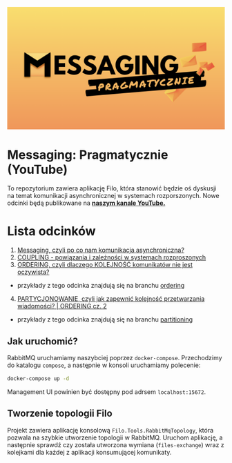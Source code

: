 ![logo](./docs/logo.png)


# Messaging: Pragmatycznie (YouTube)
To repozytorium zawiera aplikację Filo, która stanowić będzie oś dyskusji na temat komunikacji asynchronicznej w systemach rozporszonych. Nowe odcinki będą publikowane na **[naszym kanale YouTube.](https://www.youtube.com/@DevMentorsPL)**


# Lista odcinków
1. [Messaging, czyli po co nam komunikacja asynchroniczna?](https://www.youtube.com/watch?v=cA1Cpqk1Zxo)
2. [COUPLING - powiązania i zależności w systemach rozproszonych](https://www.youtube.com/watch?v=q3KOp68QwRA)
3. [ORDERING, czyli dlaczego KOLEJNOŚĆ komunikatów nie jest oczywista?](https://www.youtube.com/watch?v=IXZ_JcGlJVY)
  - przykłady z tego odcinka znajdują się na branchu [ordering](https://github.com/devmentors/Messaging-Pragmatycznie-YouTube/tree/ordering)
4. [PARTYCJONOWANIE, czyli jak zapewnić kolejność przetwarzania wiadomości? | ORDERING cz. 2](https://youtu.be/hcc1fCoK29A)
  - przykłady z tego odcinka znajdują się na branchu [partitioning](https://github.com/devmentors/Messaging-Pragmatycznie-YouTube/tree/partitioning)


## Jak uruchomić?

RabbitMQ uruchamiamy naszybciej poprzez `docker-compose`. Przechodzimy do katalogu `compose`, a następnie w konsoli uruchamiamy polecenie:

```bash
docker-compose up -d
```

Management UI powinien być dostępny pod adrsem `localhost:15672`.


## Tworzenie topologii Filo
Projekt zawiera aplikację konsolową `Filo.Tools.RabbitMqTopology`, która pozwala na szybkie utworzenie topologii w RabbitMQ. Uruchom aplikację, a następnie sprawdź czy została utworzona wymiana (`files-exchange`) wraz z kolejkami dla każdej z aplikacji konsumującej komunikaty.
